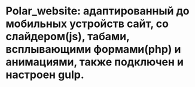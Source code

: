 # Polar_website: адаптированный до мобильных устройств сайт, со слайдером(js), табами, всплывающими формами(php) и анимациями, также подключен и настроен gulp.
